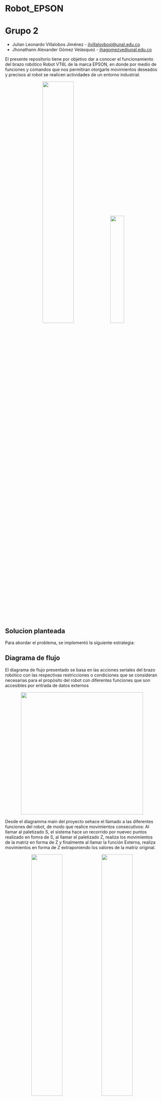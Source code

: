 # Robot_EPSON

# Grupo 2

- Julian Leonardo Villalobos Jiménez - jlvillalovbosj@unal.edu.co
- Jhonathann Alexander Gómez Velásquez - jhagomezve@unal.edu.co

El presente repositorio tiene por objetivo dar a conocer el funcionamiento del brazo robótico Robot VT6L de la marca EPSON, en donde por medio de funciones y comandos que nos permitiran otorgarle movimientos deseados y precisos al robot se realicen actividades de un entorno industrial.

<p align="center">
  <img src="/Imágenes/Robot_VT6L.PNG" style="width: 45%; height: auto;" /  />
 <img src="/Imágenes/Robot_VT6L_Sim.PNG" style="width: 30%; height: auto;" / />
</p>

## Solucion planteada

Para abordar el problema, se implementó la siguiente estrategia:

## Diagrama de flujo

El diagrama de flujo presentado se basa en las acciones seriales del brazo robótico con las respectivas restricciones o condiciones que se consideran necesarias para el propósito del robot con diferentes funciones que son accesibles por entrada de datos externos

<p align="center">
  <img src="/Imágenes/Epson_Main.png" width="400" />
</p>
Desde el diagramma main del proyecto sehace el llamado a las diferentes funciones del robot, de modo que realice movimientos consecutivos: Al llamar al paletizado S, el sistema hace un recorrido por nuevec puntos realizado en fomra de S, al llamar el paletizado Z, realiza los movimientos de la matriz en forma de Z y finalmente al llamar la función Externa, realiza movimientos en forma de Z extraponiendo los valores de la matriz original.
<p align="center">
  <img src="/Imágenes/Diagrama_FuncionPaletizadoZ.PNG" style="width: 45%; height: auto;" /  />
 <img src="/Imágenes/PaletizadoZ.PNG" style="width: 45%; height: auto;" / />
</p>

<p align="center">
  <img src="/Imágenes/Paletizado_Externo.PNG" width="400" />
</p>

## Funciones utilizadas

Con ayuda del manual de epson [[Guia_Manual](/GuiasEPSON/epson_spel_pl_70_language_reference-r700a_rc90_t(v73r4).pdf)] se usaron diferentes funciones internas de EPSON para el diseño de las trayectorias.

## [Código main EPSON](/Lab2/Main.prg)

Para el diseño del código se inició crando un punto nombrado como HOME, desde el cual el robot parte para iniciar las trayectorias. Seguido a esto se crean puntos para el origen, el EjeX y el EjeY, los cuales nos ayudan para referenciar los mapeos que se realizan durante las trayectorias.

<p align="center">
  <img src="/Imágenes/CreacionHerramienta.PNG" />
 <img src="/Imágenes/Puntos_X_Y_Origen.PNG" style="width: 45%; height: auto;" />
</p>

A continuación se crearon los diferentes nombres como referencia para cada una de las salidas, desde la función main se activaron los motores y se establecio una salida de potencia alta en cada uno de estos, una vez pasados por los puntos del estado HOME, se procedió a pasar por los puntos creados de "Origen", "EjeX" y "EjeY", con el fin de evaluar los mapeos que se van a crear atraves de estosl.

<p align="center">
  <img src="/Imágenes/Codigo_TrayectoriaHOME.PNG" />
</p>

Se creó la función paletizado Z el cual consiste en realizar una trayectorias en forma de Z atraves de una matriz diseñada de 3x3 y que llegue a los puntos de origen, del eje x y del eje Y, para esto se diseñó una función ciclica por el cual pasara por todos los puntos del Pallet del 1 al 9.

<p align="center">
  <img src="/Imágenes/Codigo_FuncionPaletizadoZ.PNG" />
</p>

Se creó la función paletizado S el cual consiste en realizar una trayectorias en forma de S através de una matriz diseñada de 3x3 y que llegue a los puntos de origen, del eje x y del eje Y, para esto se paso como una secuencia normal de los 9 puntos con una funcion ciclica, al llegar al punto 4, esta pasa inmediatamente a la posición 6, mientras que cuando llegue al punto 6 esta debe pasar por la posición 4, el resto de las posiciones si conservan sus mismos puntos.

<p align="center">
  <img src="/Imágenes/Codigo_FuncionPaletizadoS.PNG" />
</p>

Se creó la función paletizado externo la cual consiste en el diseño deun pallet através de una matriz 4x4 y que pase por los 16 puntos entre los cuales se encuentran las posiciones de "Origen", del "EjeX" y del "EjeY" por medio de una fuinción ciclica de 16 posiciones.

<p align="center">
  <img src="/Imágenes/Codigo_FuncionPaletizadoExterno.PNG" />
</p>

Finalmente se diseño en la función main un ciclo el cual leyera cada una de las entradas, al tener una señal de entrada en el bit 512, el sistema activara la salida del bit 515 y llamara la función del paletizado Z, por otro lado al activar la entrada del bit 513 este llamara la función del paletizado en S activando la salida del biot 516, y finalmente con la señal de entrada del bit 514 se llamara la funcion del paletizado externo activando del mismo modo la salida del bit 517.

<p align="center">
  <img src="/Imágenes/Codigo_CicloTrayectorias.PNG" />
</p>

Para acceder al código puede seleccionar el subtítuo de esta sección "Código main EPSON" o darle clic [aquí](/Lab2/Main.prg)

## Videos de pruebas de funcionamiento

Simulación
https://github.com/jlvillalobosj/RobotABB-Logo/assets/57506705/320bad9b-4126-4240-a565-06e80536f104

Prueba Real
https://github.com/jlvillalobosj/RobotABB-Logo/assets/57506705/acefa244-26ae-4086-ad4b-36ae096dd5aa
